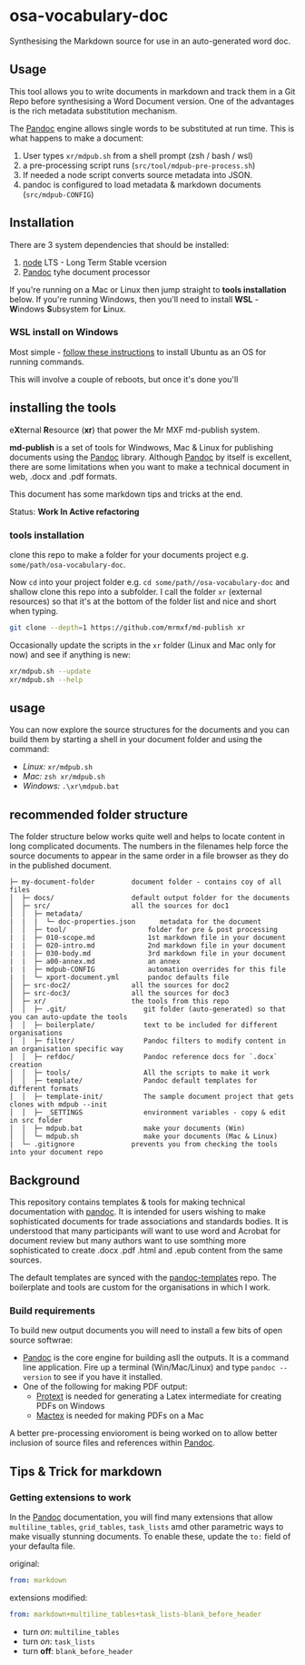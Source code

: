 # osa-vocabulary-doc

Synthesising the Markdown source for use in an auto-generated word doc.

## Usage

This tool allows you to write documents in markdown and track them
in a Git Repo before synthesising a Word Document version. One
of the advantages is the rich metadata substitution mechanism.

The [Pandoc] engine allows single words to be substituted at
run time. This is what happens to make a document:

1. User types `xr/mdpub.sh` from a shell prompt (zsh / bash / wsl)
2. a pre-processing script runs (`src/tool/mdpub-pre-process.sh`)
3. If needed a node script converts source metadata into JSON.
4. pandoc is configured to load metadata & markdown documents (`src/mdpub-CONFIG`)


## Installation

There are 3 system dependencies that should be installed:

1. [node](https://nodejs.org/en/) LTS - Long Term Stable vcersion
2. [Pandoc](https://pandoc.org/) tyhe document processor

If you're running on a Mac or Linux then jump
straight to **tools installation** below. If you're running
Windows, then you'll need to install **WSL** -
**W**indows **S**ubsystem for **L**inux.

### WSL install on Windows

Most simple - [follow these instructions](https://www.howtogeek.com/249966/how-to-install-and-use-the-linux-bash-shell-on-windows-10/) to install Ubuntu
as an OS for running commands.

This will involve a couple of reboots, but once it's done you'll

## installing the tools

e**X**ternal **R**esource (**xr**) that power the Mr MXF md-publish system.

**md-publish** is a set of tools for Windwows, Mac & Linux for publishing documents
using the [Pandoc] library. Although [Pandoc] by itself is excellent, there are some
limitations when you want to make a technical document in web, .docx and .pdf formats.

This document has some markdown tips and tricks at the end.

Status: **Work In Active refactoring**

### tools installation

clone this repo to make a folder for your documents project e.g. `some/path/osa-vocabulary-doc`.

Now `cd` into your project folder e.g. `cd some/path//osa-vocabulary-doc`
and shallow clone this repo into a subfolder.
I call the folder `xr` (external resources) so that it's at the bottom
of the folder list and nice and short when typing.

```sh
git clone --depth=1 https://github.com/mrmxf/md-publish xr
```

Occasionally update the scripts in the `xr` folder (Linux and Mac only for now) and see if anything is new:

```sh
xr/mdpub.sh --update
xr/mdpub.sh --help
```

## usage

You can now explore the source structures for the documents and you can build them by
starting a shell in your document folder and using the command:

* _Linux:_ `xr/mdpub.sh`
* _Mac:_ `zsh xr/mdpub.sh`
* _Windows:_ `.\xr\mdpub.bat`

## recommended folder structure

The folder structure below works quite well and helps to locate content in long complicated documents.
The numbers in the filenames help force the source documents to appear in the same order in a file
browser as they do in the published document.

```text
├─ my-document-folder         document folder - contains coy of all files
│  ├─ docs/                   default output folder for the documents
│  ├─ src/                    all the sources for doc1
│  │  ├─ metadata/
|  |  |  └─ doc-properties.json      metadata for the document
│  │  ├─ tool/                    folder for pre & post processing
|  |  ├─ 010-scope.md             1st markdown file in your document
|  |  ├─ 020-intro.md             2nd markdown file in your document
|  |  ├─ 030-body.md              3rd markdown file in your document
|  |  ├─ a00-annex.md             an annex
|  |  ├─ mdpub-CONFIG             automation overrides for this file
|  |  └─ xport-document.yml       pandoc defaults file
│  ├─ src-doc2/               all the sources for doc2
│  ├─ src-doc3/               all the sources for doc3
│  ├─ xr/                     the tools from this repo
│  │  ├─ .git/                   git folder (auto-generated) so that you can auto-update the tools
│  │  ├─ boilerplate/            text to be included for different organisations
│  │  ├─ filter/                 Pandoc filters to modify content in an organisation specific way
│  │  ├─ refdoc/                 Pandoc reference docs for `.docx` creation
│  │  ├─ tools/                  All the scripts to make it work
│  │  ├─ template/               Pandoc default templates for different formats
│  │  ├─ template-init/          The sample document project that gets clones with mdpub --init
│  │  ├─ _SETTINGS               environment variables - copy & edit in src folder
│  │  ├─ mdpub.bat               make your documents (Win)
│  │  └─ mdpub.sh                make your documents (Mac & Linux)
|  └─ .gitignore              prevents you from checking the tools into your document repo
```

## Background

This repository contains templates & tools for making technical documentation
with [pandoc]. It is intended for users wishing to make sophisticated
documents for trade associations and standards bodies. It is understood
that many participants will want to use word and Acrobat for document
review but many authors want to use somthing more sophisticated to
create .docx .pdf .html and .epub content from the same sources.

The default templates are synced with the [pandoc-templates] repo. The
boilerplate and tools are custom for the organisations in which I work.

### Build requirements

To build new output documents you will need to install a few bits of open source softwrae:

* [Pandoc] is the core engine for building asll the outputs. It is a command line application. Fire up a terminal (Win/Mac/Linux) and type `pandoc --version` to see if you have it installed.
* One of the following for making PDF output:
  * [Protext] is needed for generating a Latex intermediate for creating PDFs on Windows
  * [Mactex] is needed for making PDFs on a Mac

A better pre-processing envioroment is being worked on to allow better
inclusion of source files and references within [Pandoc].

## Tips & Trick for markdown

### Getting extensions to work

In the [Pandoc] documentation, you will find many extensions that allow
`multiline_tables`, `grid_tables`, `task_lists` amd other parametric ways
to make visually stunning documents. To enable these, update the `to:`
field of your defaulta file.

original:

```yaml
from: markdown
```

extensions modified:

```yaml
from: markdown+multiline_tables+task_lists-blank_before_header
```

* turn _on_: `multiline_tables`
* turn _on_: `task_lists`
* turn **off**: `blank_before_header`

[Mr MXF]:https://mrmxf.com
[Pandoc]:https://pandoc.org
[pandoc-templates]:https://github.com/jgm/pandoc-templates
[protext]:https://www.tug.org/protext/
[mactex]:https://tug.org/mactex/